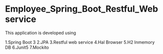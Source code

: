 # Employee_Spring_Boot_Restful_Webservice

This application is developed using

1.Spring Boot 3
2.JPA
3.Restful web service
4.Hal Browser
5.H2 Inmemory DB
6.Junit5
7.Mockito
